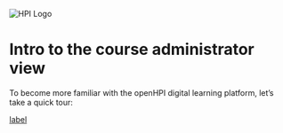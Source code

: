 ![HPI Logo](../img/HPI_Logo.png)

# Intro to the course administrator view

To become more familiar with the openHPI digital learning platform, let’s take a quick tour:


[label](../../../../openHPI-guidelines-01-intro.mp4)